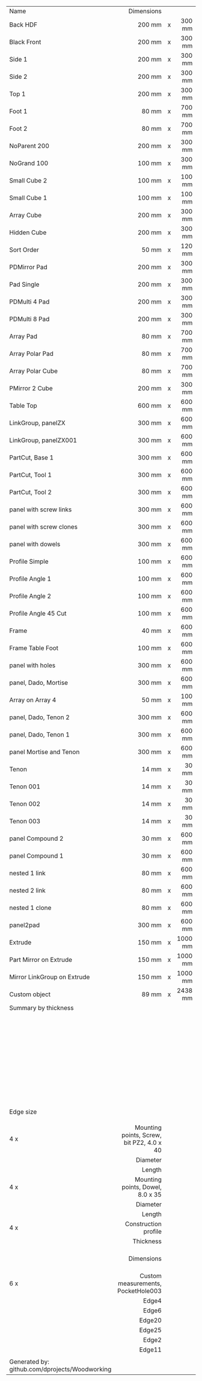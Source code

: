 |   |   |   |   |   |   |   |
|:--|--:|:-:|--:|--:|--:|--:|
|   Name   |   Dimensions   |   |   |   Thickness   |   Quantity   |   m2   |
|   Back HDF   |   200 mm   |   x   |   300 mm   |   3 mm   |   1   |   0.06   |
|   Black Front   |   200 mm   |   x   |   300 mm   |   18 mm   |   1   |   0.06   |
|   Side 1   |   200 mm   |   x   |   300 mm   |   18 mm   |   1   |   0.06   |
|   Side 2   |   200 mm   |   x   |   300 mm   |   18 mm   |   1   |   0.06   |
|   Top 1   |   200 mm   |   x   |   300 mm   |   18 mm   |   1   |   0.06   |
|   Foot 1   |   80 mm   |   x   |   700 mm   |   80 mm   |   1   |   0.06   |
|   Foot 2   |   80 mm   |   x   |   700 mm   |   80 mm   |   1   |   0.06   |
|   NoParent 200   |   200 mm   |   x   |   300 mm   |   18 mm   |   1   |   0.06   |
|   NoGrand 100   |   100 mm   |   x   |   300 mm   |   18 mm   |   1   |   0.03   |
|   Small Cube 2   |   100 mm   |   x   |   100 mm   |   18 mm   |   1   |   0.01   |
|   Small Cube 1   |   100 mm   |   x   |   100 mm   |   18 mm   |   1   |   0.01   |
|   Array Cube   |   200 mm   |   x   |   300 mm   |   18 mm   |   6   |   0.36   |
|   Hidden Cube   |   200 mm   |   x   |   300 mm   |   18 mm   |   1   |   0.06   |
|   Sort Order   |   50 mm   |   x   |   120 mm   |   18 mm   |   1   |   0.01   |
|   PDMirror Pad   |   200 mm   |   x   |   300 mm   |   18 mm   |   2   |   0.12   |
|   Pad Single   |   200 mm   |   x   |   300 mm   |   18 mm   |   1   |   0.06   |
|   PDMulti 4 Pad   |   200 mm   |   x   |   300 mm   |   18 mm   |   4   |   0.24   |
|   PDMulti 8 Pad   |   200 mm   |   x   |   300 mm   |   18 mm   |   8   |   0.48   |
|   Array Pad   |   80 mm   |   x   |   700 mm   |   80 mm   |   4   |   0.22   |
|   Array Polar Pad   |   80 mm   |   x   |   700 mm   |   80 mm   |   4   |   0.22   |
|   Array Polar Cube   |   80 mm   |   x   |   700 mm   |   80 mm   |   4   |   0.22   |
|   PMirror 2 Cube   |   200 mm   |   x   |   300 mm   |   18 mm   |   2   |   0.12   |
|   Table Top   |   600 mm   |   x   |   600 mm   |   40 mm   |   1   |   0.36   |
|   LinkGroup, panelZX   |   300 mm   |   x   |   600 mm   |   18 mm   |   2   |   0.36   |
|   LinkGroup, panelZX001   |   300 mm   |   x   |   600 mm   |   18 mm   |   2   |   0.36   |
|   PartCut, Base 1   |   300 mm   |   x   |   600 mm   |   18 mm   |   2   |   0.36   |
|   PartCut, Tool 1   |   300 mm   |   x   |   600 mm   |   18 mm   |   2   |   0.36   |
|   PartCut, Tool 2   |   300 mm   |   x   |   600 mm   |   18 mm   |   2   |   0.36   |
|   panel with screw links   |   300 mm   |   x   |   600 mm   |   18 mm   |   1   |   0.18   |
|   panel with screw clones   |   300 mm   |   x   |   600 mm   |   18 mm   |   1   |   0.18   |
|   panel with dowels   |   300 mm   |   x   |   600 mm   |   18 mm   |   1   |   0.18   |
|   Profile Simple   |   100 mm   |   x   |   600 mm   |   100 mm   |   1   |   0.06   |
|   Profile Angle 1   |   100 mm   |   x   |   600 mm   |   100 mm   |   1   |   0.06   |
|   Profile Angle 2   |   100 mm   |   x   |   600 mm   |   100 mm   |   1   |   0.06   |
|   Profile Angle 45 Cut   |   100 mm   |   x   |   600 mm   |   100 mm   |   1   |   0.06   |
|   Frame   |   40 mm   |   x   |   600 mm   |   20 mm   |   1   |   0.02   |
|   Frame Table Foot   |   100 mm   |   x   |   600 mm   |   100 mm   |   1   |   0.06   |
|   panel with holes   |   300 mm   |   x   |   600 mm   |   18 mm   |   1   |   0.18   |
|   panel, Dado, Mortise   |   300 mm   |   x   |   600 mm   |   18 mm   |   1   |   0.18   |
|   Array on Array 4   |   50 mm   |   x   |   100 mm   |   18 mm   |   4   |   0.02   |
|   panel, Dado, Tenon 2   |   300 mm   |   x   |   600 mm   |   18 mm   |   1   |   0.18   |
|   panel, Dado, Tenon 1   |   300 mm   |   x   |   600 mm   |   18 mm   |   1   |   0.18   |
|   panel Mortise and Tenon   |   300 mm   |   x   |   600 mm   |   18 mm   |   1   |   0.18   |
|   Tenon    |   14 mm   |   x   |   30 mm   |   9 mm   |   1   |   0.0   |
|   Tenon 001   |   14 mm   |   x   |   30 mm   |   9 mm   |   1   |   0.0   |
|   Tenon 002   |   14 mm   |   x   |   30 mm   |   9 mm   |   1   |   0.0   |
|   Tenon 003   |   14 mm   |   x   |   30 mm   |   9 mm   |   1   |   0.0   |
|   panel Compound 2   |   30 mm   |   x   |   600 mm   |   30 mm   |   1   |   0.02   |
|   panel Compound 1   |   30 mm   |   x   |   600 mm   |   30 mm   |   1   |   0.02   |
|   nested 1 link   |   80 mm   |   x   |   600 mm   |   20 mm   |   4   |   0.19   |
|   nested 2 link   |   80 mm   |   x   |   600 mm   |   20 mm   |   4   |   0.19   |
|   nested 1 clone   |   80 mm   |   x   |   600 mm   |   20 mm   |   4   |   0.19   |
|   panel2pad   |   300 mm   |   x   |   600 mm   |   18 mm   |   2   |   0.36   |
|   Extrude   |   150 mm   |   x   |   1000 mm   |   100 mm   |   1   |   0.15   |
|   Part Mirror on Extrude   |   150 mm   |   x   |   1000 mm   |   100 mm   |   2   |   0.3   |
|   Mirror LinkGroup on Extrude   |   150 mm   |   x   |   1000 mm   |   100 mm   |   2   |   0.3   |
|   Custom object   |   89 mm   |   x   |   2438 mm   |   38 mm   |   1   |   0.22   |
|   Summary by thickness   |   |   |   |   |   |   |
|   |   |   |   |   3 mm   |   1   |   0.06   |
|   |   |   |   |   18 mm   |   57   |   5.42   |
|   |   |   |   |   80 mm   |   14   |   0.78   |
|   |   |   |   |   40 mm   |   1   |   0.36   |
|   |   |   |   |   100 mm   |   10   |   1.05   |
|   |   |   |   |   20 mm   |   13   |   0.6   |
|   |   |   |   |   9 mm   |   4   |   0.0   |
|   |   |   |   |   30 mm   |   2   |   0.04   |
|   |   |   |   |   38 mm   |   1   |   0.22   |
|   |   |   |   |   |   |   |
|   Edge size   |   |   |   |   |   |   137.41 m   |
|   |   |   |   |   |   |   |
|   4 x    |   Mounting points, Screw, bit PZ2, 4.0 x 40   |   |   |   |   |   |
|   |   Diameter   |   |   |   4 mm   |   |   |
|   |   Length   |   |   |   40 mm   |   |   |
|   4 x    |   Mounting points, Dowel, 8.0 x 35   |   |   |   |   |   |
|   |   Diameter   |   |   |   8 mm   |   |   |
|   |   Length   |   |   |   35 mm   |   |   |
|   4 x    |   Construction profile   |   |   |   |   |   |
|   |   Thickness   |   |   |   1 mm   |   |   |
|   |   Dimensions   |   |   |   100 mm x 100 mm x 600 mm   |   |   |
|   6 x    |   Custom measurements, PocketHole003   |   |   |   |   |   |
|   |   Edge4   |   |   |   50 mm   |   |   |
|   |   Edge6   |   |   |   32 mm   |   |   |
|   |   Edge20   |   |   |   9 mm   |   |   |
|   |   Edge25   |   |   |   32 mm   |   |   |
|   |   Edge2   |   |   |   600 mm   |   |   |
|   |   Edge11   |   |   |   300 mm   |   |   |
|   |   |   |   |   |   |   |
|   Generated by: github.com/dprojects/Woodworking   |   |   |   |   |   |   |
